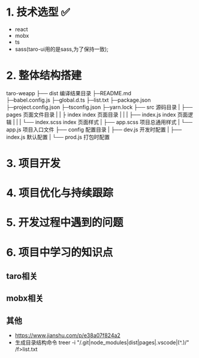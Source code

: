 
# 1. 技术选型 ✅

- react
- mobx
- ts
- sass(taro-ui用的是sass,为了保持一致);


# 2. 整体结构搭建

taro-weapp
├── dist                  编译结果目录
├─README.md               
├─babel.config.js
├─global.d.ts
├─list.txt
├─package.json
├─project.config.json
├─tsconfig.json
├─yarn.lock
├── src                    源码目录
|   ├── pages              页面文件目录
|   |   ├ index            index 页面目录
|   |   |   ├── index.js   index 页面逻辑
|   |   |   └── index.scss index 页面样式
|   ├── app.scss           项目总通用样式
|   └── app.js             项目入口文件
├── config                 配置目录
|   ├── dev.js             开发时配置
|   ├── index.js           默认配置
|   └── prod.js            打包时配置


# 3. 项目开发



# 4. 项目优化与持续跟踪



# 5. 开发过程中遇到的问题


# 6. 项目中学习的知识点
## taro相关

## mobx相关

## 其他
- https://www.jianshu.com/p/e38a07f824a2
- 生成目录结构命令 treer -i "/.git|node_modules|dist|pages|.vscode|(^\.)/" /f>list.txt







